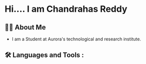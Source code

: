 # Hi.... I am Chandrahas Reddy

## 👨‍💻 About Me
- I am a Student at Aurora's technological and research institute.

## :hammer_and_wrench: Languages and Tools :

